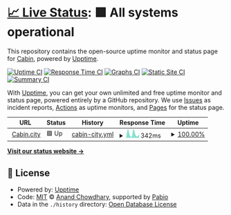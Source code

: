 # [📈 Live Status](https://CabinDAO.github.io/uptime): <!--live status--> **🟩 All systems operational**

This repository contains the open-source uptime monitor and status page for [Cabin](https://cabin.city), powered by [Upptime](https://github.com/upptime/upptime).

[![Uptime CI](https://github.com/CabinDAO/uptime/workflows/Uptime%20CI/badge.svg)](https://github.com/CabinDAO/uptime/actions?query=workflow%3A%22Uptime+CI%22)
[![Response Time CI](https://github.com/CabinDAO/uptime/workflows/Response%20Time%20CI/badge.svg)](https://github.com/CabinDAO/uptime/actions?query=workflow%3A%22Response+Time+CI%22)
[![Graphs CI](https://github.com/CabinDAO/uptime/workflows/Graphs%20CI/badge.svg)](https://github.com/CabinDAO/uptime/actions?query=workflow%3A%22Graphs+CI%22)
[![Static Site CI](https://github.com/CabinDAO/uptime/workflows/Static%20Site%20CI/badge.svg)](https://github.com/CabinDAO/uptime/actions?query=workflow%3A%22Static+Site+CI%22)
[![Summary CI](https://github.com/CabinDAO/uptime/workflows/Summary%20CI/badge.svg)](https://github.com/CabinDAO/uptime/actions?query=workflow%3A%22Summary+CI%22)

With [Upptime](https://upptime.js.org), you can get your own unlimited and free uptime monitor and status page, powered entirely by a GitHub repository. We use [Issues](https://github.com/CabinDAO/uptime/issues) as incident reports, [Actions](https://github.com/CabinDAO/uptime/actions) as uptime monitors, and [Pages](https://CabinDAO.github.io/uptime) for the status page.

<!--start: status pages-->
<!-- This summary is generated by Upptime (https://github.com/upptime/upptime) -->
<!-- Do not edit this manually, your changes will be overwritten -->
<!-- prettier-ignore -->
| URL | Status | History | Response Time | Uptime |
| --- | ------ | ------- | ------------- | ------ |
| <img alt="" src="https://icons.duckduckgo.com/ip3/cabin.city.ico" height="13"> [Cabin.city](https://cabin.city) | 🟩 Up | [cabin-city.yml](https://github.com/CabinDAO/uptime/commits/HEAD/history/cabin-city.yml) | <details><summary><img alt="Response time graph" src="./graphs/cabin-city/response-time-week.png" height="20"> 342ms</summary><br><a href="https://CabinDAO.github.io/uptime/history/cabin-city"><img alt="Response time 370" src="https://img.shields.io/endpoint?url=https%3A%2F%2Fraw.githubusercontent.com%2FCabinDAO%2Fuptime%2FHEAD%2Fapi%2Fcabin-city%2Fresponse-time.json"></a><br><a href="https://CabinDAO.github.io/uptime/history/cabin-city"><img alt="24-hour response time 169" src="https://img.shields.io/endpoint?url=https%3A%2F%2Fraw.githubusercontent.com%2FCabinDAO%2Fuptime%2FHEAD%2Fapi%2Fcabin-city%2Fresponse-time-day.json"></a><br><a href="https://CabinDAO.github.io/uptime/history/cabin-city"><img alt="7-day response time 342" src="https://img.shields.io/endpoint?url=https%3A%2F%2Fraw.githubusercontent.com%2FCabinDAO%2Fuptime%2FHEAD%2Fapi%2Fcabin-city%2Fresponse-time-week.json"></a><br><a href="https://CabinDAO.github.io/uptime/history/cabin-city"><img alt="30-day response time 336" src="https://img.shields.io/endpoint?url=https%3A%2F%2Fraw.githubusercontent.com%2FCabinDAO%2Fuptime%2FHEAD%2Fapi%2Fcabin-city%2Fresponse-time-month.json"></a><br><a href="https://CabinDAO.github.io/uptime/history/cabin-city"><img alt="1-year response time 370" src="https://img.shields.io/endpoint?url=https%3A%2F%2Fraw.githubusercontent.com%2FCabinDAO%2Fuptime%2FHEAD%2Fapi%2Fcabin-city%2Fresponse-time-year.json"></a></details> | <details><summary><a href="https://CabinDAO.github.io/uptime/history/cabin-city">100.00%</a></summary><a href="https://CabinDAO.github.io/uptime/history/cabin-city"><img alt="All-time uptime 100.00%" src="https://img.shields.io/endpoint?url=https%3A%2F%2Fraw.githubusercontent.com%2FCabinDAO%2Fuptime%2FHEAD%2Fapi%2Fcabin-city%2Fuptime.json"></a><br><a href="https://CabinDAO.github.io/uptime/history/cabin-city"><img alt="24-hour uptime 100.00%" src="https://img.shields.io/endpoint?url=https%3A%2F%2Fraw.githubusercontent.com%2FCabinDAO%2Fuptime%2FHEAD%2Fapi%2Fcabin-city%2Fuptime-day.json"></a><br><a href="https://CabinDAO.github.io/uptime/history/cabin-city"><img alt="7-day uptime 100.00%" src="https://img.shields.io/endpoint?url=https%3A%2F%2Fraw.githubusercontent.com%2FCabinDAO%2Fuptime%2FHEAD%2Fapi%2Fcabin-city%2Fuptime-week.json"></a><br><a href="https://CabinDAO.github.io/uptime/history/cabin-city"><img alt="30-day uptime 100.00%" src="https://img.shields.io/endpoint?url=https%3A%2F%2Fraw.githubusercontent.com%2FCabinDAO%2Fuptime%2FHEAD%2Fapi%2Fcabin-city%2Fuptime-month.json"></a><br><a href="https://CabinDAO.github.io/uptime/history/cabin-city"><img alt="1-year uptime 100.00%" src="https://img.shields.io/endpoint?url=https%3A%2F%2Fraw.githubusercontent.com%2FCabinDAO%2Fuptime%2FHEAD%2Fapi%2Fcabin-city%2Fuptime-year.json"></a></details>

<!--end: status pages-->

[**Visit our status website →**](https://CabinDAO.github.io/uptime)

## 📄 License

- Powered by: [Upptime](https://github.com/upptime/upptime)
- Code: [MIT](./LICENSE) © [Anand Chowdhary](https://anandchowdhary.com), supported by [Pabio](https://pabio.com)
- Data in the `./history` directory: [Open Database License](https://opendatacommons.org/licenses/odbl/1-0/)
